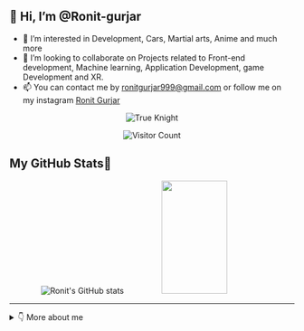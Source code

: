 ## 👋 Hi, I’m @Ronit-gurjar
- 👀 I’m interested in Development, Cars, Martial arts, Anime and much more
- 💞️ I’m looking to collaborate on Projects related to Front-end development, Machine learning, Application Development, game Development and XR. 
- 📫 You can contact me by ronitgurjar999@gmail.com or follow me on my instagram [Ronit Gurjar](https://www.instagram.com/ronitgurjar__)
<div align='center'>
  
![True Knight](https://i.pinimg.com/originals/ce/0e/2f/ce0e2f994611c343b80a307cf2c7a032.gif)

![Visitor Count](https://profile-counter.glitch.me/Ronit-gurjar/count.svg)
</div>
<!---
Ronit-gurjar/Ronit-gurjar is a ✨ special ✨ repository because its `README.md` (this file) appears on your GitHub profile.
You can click the Preview link to take a look at your changes.
--->


## My GitHub Stats🧬
<div align='center'>
  
![Ronit's GitHub stats](https://github-readme-stats.vercel.app/api?username=Ronit-gurjar&count_private=true&theme=radical)
<img width="48%" height="200px" src="https://github-readme-streak-stats.herokuapp.com/?user=Ronit-gurjar&theme=tokyonight" />

</div>
<hr>

<details> 
<summary>  👇 More about me </summary>
  
- ### 💪Skills
  ![HTML5](https://img.shields.io/badge/html5-%23E34F26.svg?style=for-the-badge&logo=html5&logoColor=white)
  ![CSS3](https://img.shields.io/badge/tailwindcss-%2338B2AC.svg?style=for-the-badge&logo=css3&logoColor=white)
  ![JavaScript](https://img.shields.io/badge/javascript-%23323330.svg?style=for-the-badge&logo=javascript&logoColor=%23F7DF1E)
  ![TypeScript](https://img.shields.io/badge/typescript-%23007ACC.svg?style=for-the-badge&logo=typescript&logoColor=white)
  ![React](https://img.shields.io/badge/react-%2320232a.svg?style=for-the-badge&logo=react&logoColor=%2361DAFB)
  ![Next JS](https://img.shields.io/badge/Next-black?style=for-the-badge&logo=next.js&logoColor=white)
  ![NPM](https://img.shields.io/badge/NPM-%23CB3837.svg?style=for-the-badge&logo=npm&logoColor=white)
  ![GitHub](https://img.shields.io/badge/github-%23121011.svg?style=for-the-badge&logo=github&logoColor=white)
  ![Dart](https://img.shields.io/badge/dart-%230175C2.svg?style=for-the-badge&logo=dart&logoColor=white)
  ![Flutter](https://img.shields.io/badge/Flutter-%2302569B.svg?style=for-the-badge&logo=Flutter&logoColor=white)
  ![Python](https://img.shields.io/badge/python-3670A0?style=for-the-badge&logo=python&logoColor=ffdd54)
  ![Java](https://img.shields.io/badge/java-%23ED8B00.svg?style=for-the-badge&logo=openjdk&logoColor=white) 
  ![Unity](https://img.shields.io/badge/unity-%23000000.svg?style=for-the-badge&logo=unity&logoColor=white)
  ![Figma](https://img.shields.io/badge/figma-%23F24E1E.svg?style=for-the-badge&logo=figma&logoColor=white)
  ![ChatGPT](https://img.shields.io/badge/chatGPT-74aa9c?style=for-the-badge&logo=openai&logoColor=white)
  ![Android Studio](https://img.shields.io/badge/Android%20Studio-3DDC84.svg?style=for-the-badge&logo=android-studio&logoColor=white)
  ![Visual Studio Code](https://img.shields.io/badge/Visual%20Studio%20Code-0078d7.svg?style=for-the-badge&logo=visual-studio-code&logoColor=white)
     
- ### 🥷Hobbies
  - > I love Working Out `Deadlift PR: 120kg(265lb) 😏`.
  - > I believe Martial arts is the key to understanding flow of life.
  - > Love watching Anime `PR: 200+`.
  - > Sometimes my Creativity & Stupidity scares me.
  - > love reading books. "KNOWLEGDE IS KEY TO STRENGTH"🥸.

  <div align='center'>

  ![rengoku laughing](https://media.tenor.com/yD1Ogd2Kjb4AAAAC/demon-slayer-rengoku.gif)
  </div>
</details>
